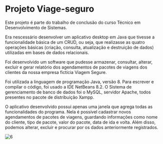 # Projeto Viage-seguro

Este projeto é parte do trabalho de conclusão do curso Técnico em Desenvolvimento de Sistemas. 

Era nescessário desenvolver um aplicativo desktop em Java que tivesse a funcionalidade básica de um CRUD, ou seja, que realizasse as quatro operações básicas (criação, consulta, atualização e destruição de dados) utilizadas em bases de dados relacionais. 

Foi desenvolvido um software que pudesse armazenar, consultar, alterar, excluir e gerar relatório dos agendamentos de pacotes de viagens dos clientes da nossa empresa fictícia Viagem Segure. 
 
Foi utilizada a linguagem de programação Java, versão 8. Para escrever e compilar o código, foi usado a IDE NetBeans 8.2. O Sistema de gerenciamento de banco de dados foi o MySQL, servidor Apache, todos presentes no pacote de distribuição Xampp. 

O aplicativo desenvolvido possui apenas uma janela que agrega todas as funcionalidades do programa. Nela é possível cadastrar novos agendamentos de pacotes de viagens, guardando informações como nome do cliente, tipo de pacote, valor do pacote, data de ida e volta. Além disso, podemos alterar, excluir e procurar por os dados anteriormente registrados.	

![6](https://user-images.githubusercontent.com/57486221/114935990-3d4d2d00-9e12-11eb-862b-2aeca2349326.png)
